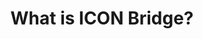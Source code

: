 ---
title: What is ICON Bridge?
slug: icon-bridge
description: Lorem ipsum dolor sit amet, consectetur adipiscing elit, sed do eiusmod tempor incididunt ut labore et dolore magna aliqua.
---